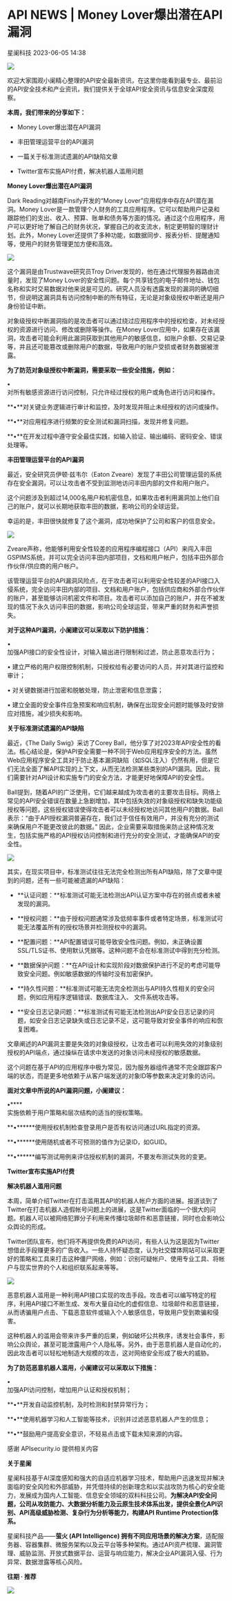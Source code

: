 #  API NEWS | Money Lover爆出潜在API漏洞   
 星阑科技   2023-06-05 14:38  
  
![](https://mmbiz.qpic.cn/mmbiz_gif/Cc8QqLUKOeiaFHTFtiatmEIxZQcXOHfyr6GOBM88IeMm28ybjSAHEJKicuQxPxN5L5NFZ5mza2NOnuokf9ant2fUQ/640?wx_fmt=gif&wxfrom=5&wx_lazy=1 "")  
  
欢迎大家围观小阑精心整理的API安全最新资讯，在这里你能看到最专业、最前沿的API安全技术和产业资讯，我们提供关于全球API安全资讯与信息安全深度观察。  
  
**本周，我们带来的分享如下：**  
- Money Lover爆出潜在API漏洞  
  
- 丰田管理运营平台的API漏洞  
  
- 一篇关于标准测试遗漏的API缺陷文章  
  
- Twitter宣布实施API付费，解决机器人滥用问题  
  
  
  
**Money Lover爆出潜在API漏洞**  
  
  
Dark Reading对越南Finsify开发的“Money Lover”应用程序中存在API潜在漏洞。Money Lover是一款管理个人财务的工具应用程序。它可以帮助用户记录和跟踪他们的支出、收入、预算、账单和债务等方面的情况。通过这个应用程序，用户可以更好地了解自己的财务状况，掌握自己的收支流水，制定更明智的理财计划。此外，Money Lover还提供了多种功能，如数据同步、报表分析、提醒通知等，使用户的财务管理更加方便和高效。  
  
![](https://mmbiz.qpic.cn/sz_mmbiz_png/Cc8QqLUKOeghiauD3Qr61xrHPic6ncffAXBibBadcll5icNPnFP8JDWOeZG1kcNNibexOrb0PxXvI26rbPvS1l9Vqdw/640?wx_fmt=png "")  
  
  
  
这个漏洞是由Trustwave研究员Troy Driver发现的，他在通过代理服务器路由流量时，发现了Money Lover的安全性问题。每个共享钱包的电子邮件地址、钱包名称和实时交易数据对他来说是可见的。研究人员没有透露发现的漏洞的确切细节，但说明这漏洞具有访问控制中断的所有特征，无论是对象级授权中断还是用户身份验证中断。  
  
  
对象级授权中断漏洞指的是攻击者可以通过绕过应用程序中的授权检查，对未经授权的资源进行访问、修改或删除等操作。在Money Lover应用中，如果存在该漏洞，攻击者可能会利用此漏洞获取到其他用户的敏感信息，如账户余额、交易记录等，并且还可能篡改或删除用户的数据，导致用户的账户受损或者财务数据被泄露。  
  
  
  
**为了防范对象级授权中断漏洞，需要采取一些安全措施，例如：**  
  
**•**  
对所有敏感资源进行访问控制，只允许经过授权的用户或角色进行访问和操作。  
  
**•**对关键业务逻辑进行审计和监控，及时发现并阻止未经授权的访问或操作。  
  
**•**对应用程序进行频繁的安全测试和漏洞扫描，发现并修复问题。  
  
**•**在开发过程中遵守安全最佳实践，如输入验证、输出编码、密码安全、错误处理等。  
  
  
**丰田管理运营平台的API漏洞**  
  
  
  
最近，安全研究员伊顿·兹韦尔（Eaton Zveare）发现了丰田公司管理运营的系统存在安全漏洞，可以让攻击者不受到监测地访问丰田内部的文件和用户账户。  
  
这个问题涉及到超过14,000名用户和机密信息，如果攻击者利用漏洞加上他们自己的账户，就可以长期地获取丰田的数据，影响公司的全球运营。  
  
幸运的是，丰田很快就修复了这个漏洞，成功地保护了公司和客户的信息安全。  
  
  
![](https://mmbiz.qpic.cn/sz_mmbiz_png/Cc8QqLUKOeghiauD3Qr61xrHPic6ncffAX71Rk0nSpLWWEzIZ1JC6hGiaKgkiaAByls5LFL1fLibic356a8YbSHnOgNA/640?wx_fmt=png "")  
  
Zveare声称，他能够利用安全性较差的应用程序编程接口（API）来闯入丰田GSPIMS系统，并可以完全访问丰田内部项目，文档和用户帐户，包括丰田外部合作伙伴/供应商的用户帐户。  
  
  
该管理运营平台的API漏洞风险点，在于攻击者可以利用安全性较差的API接口入侵系统，完全访问丰田内部的项目、文档和用户账户，包括供应商和外部合作伙伴的账户，甚至能够访问机密文件和项目。攻击者可以添加自己的账户，并在不被发现的情况下永久访问丰田的数据，影响公司全球运营，带来严重的财务和声誉损失。  
  
  
  
**对于这种API漏洞，小阑建议可以采取以下防护措施：**  
  
•   
加强API接口的安全性设计，对输入输出进行限制和过滤，防止恶意攻击行为；  
  
• 建立严格的用户权限控制机制，只授权给有必要访问的人员，并对其进行监控和审计；  
  
• 对关键数据进行加密和脱敏处理，防止泄密和信息泄露；  
  
• 建立全面的安全事件应急预案和响应机制，确保在出现安全问题时能够及时安排应对措施，减少损失和影响。  
  
  
**关于标准测试遗漏的API缺陷**  
  
  
  
最近，《The Daily Swig》采访了Corey Ball，他分享了对2023年API安全性的看法。核心结论是，保护API安全需要一种不同于Web应用程序安全的方法。虽然Web应用程序安全工具对于防止基本漏洞缺陷（如SQL注入）仍然有用，但是它们无法全面了解API实现的上下文，从而无法检测某些类别的API漏洞。因此，我们需要针对API设计和实施专门的安全方法，才能更好地保障API的安全性。  
  
Ball提到，随着API的广泛使用，它们越来越成为攻击者的主要攻击目标。网络上常见的API安全错误在数量上急剧增加，其中包括失效的对象级授权和缺失功能级授权等问题，这些授权错误使得攻击者可以未经授权地访问其他用户的数据。Ball表示：“由于API授权漏洞普遍存在，我们过于信任有效用户，并没有充分的测试来确保用户不能更改彼此的数据。” 因此，企业需要采取措施来防止这种情况发生，包括实施严格的API授权访问控制和进行充分的安全测试，才能确保API的安全性。  
  
![](https://mmbiz.qpic.cn/sz_mmbiz_png/Cc8QqLUKOeghiauD3Qr61xrHPic6ncffAXO8mJzAuCmrBriamR81527R6amczJT9e8icMts1VatFPiaRGkt1e0jupjg/640?wx_fmt=png "")  
  
其实，在现实项目中，标准测试往往无法完全检测出所有API缺陷，除了文章中提到的问题，还有一些可能被遗漏的API缺陷：  
- **认证问题：**标准测试可能无法检测出API认证方案中存在的弱点或者未被发现的漏洞。  
  
- **授权问题：**由于授权问题通常涉及低频率事件或者特定场景，标准测试可能无法覆盖所有的授权场景并检测授权中的漏洞。  
  
- **配置问题：**API配置错误可能导致安全性问题。例如，未正确设置SSL/TLS证书、使用默认凭据等。这种问题不会在标准测试中得到充分检测。  
  
- **数据保护问题：**在API设计和实现阶段对数据保护进行不足的考虑可能导致安全问题。例如敏感数据的传输时没有加密保护。  
  
- **持久性问题：**标准测试可能无法完全检测出与API持久性相关的安全问题，例如应用程序逻辑错误、数据库注入、 文件系统攻击等。  
  
- **安全日志记录问题：**标准测试有可能无法检测出API安全日志记录的问题，如安全日志记录缺失或日志记录不足，这可能导致对安全事件的响应和恢复困难。  
  
文章阐述的API漏洞主要是失效的对象级授权，让攻击者可以利用失效的对象级别授权的API端点，通过操纵在请求中发送的对象访问未经授权的敏感数据。  
  
这个问题在基于API的应用程序中极为常见，因为服务器组件通常不完全跟踪客户端的状态，而是更多地依赖于从客户端发送的对象ID等参数来决定对象的访问。  
  
  
**面对文章中所说的API漏洞问题，小阑建议：**  
  
**•******  
实施依赖于用户策略和层次结构的适当的授权策略。  
  
**•******使用授权机制检查登录用户是否有权访问通过URL指定的资源。  
  
**•******使用随机或者不可预测的值作为记录ID，如GUID。  
  
**•******编写测试用例来评估授权机制的漏洞，不要发布测试失败的变更。  
  
  
**Twitter宣布实施API付费**  
  
**解决机器人滥用问题**  
  
  
  
本周，简单介绍Twitter在打击滥用其API的机器人帐户方面的进展。报道谈到了Twitter在打击机器人造假帐号问题上的进展，这是Twitter面临的一个很大的问题。机器人可以被网络犯罪分子利用来传播垃圾邮件和恶意链接，同时也会影响公众舆论的形成。  
  
Twitter团队宣布，他们将不再提供免费的API访问，有些人认为这是因为Twitter想借此手段赚更多的广告收入。一些人持怀疑态度，认为社交媒体网站可以采取更好的策略和工具来打击这种僵尸网络，例如：识别可疑帐户、使用专业工具、将帐户与现实世界的个人和组织联系起来等等。  
  
![](https://mmbiz.qpic.cn/sz_mmbiz_png/Cc8QqLUKOeghiauD3Qr61xrHPic6ncffAXVKj8OjgdEyfSK821LulWdN2slABd0nyq7yUwn2MtI2sQ0DUFAkbT7w/640?wx_fmt=png "")  
  
  
  
  
  
恶意机器人滥用是一种利用API接口实现的攻击手段。攻击者可以编写特定的程序，利用API接口不断生成、发布大量自动化的虚假信息、垃圾邮件和恶意链接，从而诱骗用户点击、下载恶意软件或输入个人敏感信息，导致用户受到欺骗和侵害。  
  
这种机器人的滥用会带来许多严重的后果，例如破坏公共秩序，诱发社会事件，影响公众舆论，甚至可能泄露用户个人隐私等。另外，由于恶意机器人是自动化的，因此攻击者可以轻松地制造大规模的攻击，这对网络安全形成了极大的威胁。  
  
  
**为了防范恶意机器人滥用，小阑建议可以采取以下措施：**  
  
**•**  
加强API访问控制，增加用户认证和授权机制；  
  
**•**开发自动监控机制，及时检测和封禁异常行为；  
  
**•**使用机器学习和人工智能等技术，识别并过滤恶意机器人产生的信息；  
  
**•**鼓励用户提高安全意识，不轻易点击或下载未知来源的内容。  
  
  
感谢 APIsecurity.io 提供相关内容  
  
  
  
**关于星阑**  
  
  
  
  
  
星阑科技基于AI深度感知和强大的自适应机器学习技术，帮助用户迅速发现并解决面临的安全风险和外部威胁，并凭借持续的创新理念和以实战攻防为核心的安全能力，发展成为国内人工智能、信息安全领域的双料科技公司。**为解决API安全问题，公司从攻防能力、大数据分析能力及云原生技术体系出发，提供全景化API识别、API高级威胁检测、复杂行为分析等能力，构建API Runtime Protection体系。**  
  
星阑科技产品——**萤火 (API Intelligence) 拥有不同应用场景的解决方案**，适配服务器、容器集群、微服务架构以及云平台等多种架构。通过API资产梳理、漏洞管理、威胁监测、开放式数据平台、运营与响应能力，解决企业API漏洞入侵、行为异常、数据泄露等核心风险。  
  
  
  
**往期 · 推荐**  
  
  
[](http://mp.weixin.qq.com/s?__biz=Mzg5NjEyMjA5OQ==&mid=2247497116&idx=1&sn=5c923d8be68f1cd6e25f919a335f1d6d&chksm=c0075800f770d116c4b88a2af42f99df82da76626874b8a3d985397a7d14b13e4cbeb77f0263&scene=21#wechat_redirect)  
  
[](http://mp.weixin.qq.com/s?__biz=Mzg5NjEyMjA5OQ==&mid=2247496967&idx=1&sn=365faa1f815f59f9614f8dfa3e3854c3&chksm=c007589bf770d18da031d6d11f97adfa9a6c354db231f6709c9a33725f015adef720920efa89&scene=21#wechat_redirect)  
  
[](http://mp.weixin.qq.com/s?__biz=Mzg5NjEyMjA5OQ==&mid=2247496954&idx=1&sn=720b26c65b4eb7137d92977d080ad371&chksm=c0075966f770d070417cb747fe8269fd7758517e9852a720450c74ec64c2d9b24aa89a32731c&scene=21#wechat_redirect)  
  
  
[](http://mp.weixin.qq.com/s?__biz=Mzg5NjEyMjA5OQ==&mid=2247496905&idx=1&sn=26919ff4d1ad952d8513fc7fecfa4fe5&chksm=c0075955f770d043f4150c3aa4caaa77caa692ea72ea56556d388bdde0c1c1e4ab5279329ba0&scene=21#wechat_redirect)  
  
  
![](https://mmbiz.qpic.cn/mmbiz_gif/Cc8QqLUKOehwcHoxicoOah5mxDjLHMZ9RHUxNeibERphRXOj3AEupxt7JyOt3LF1RmmWQibYmicTv2DxM93iaEJhLxw/640?wx_fmt=gif&wxfrom=5&wx_lazy=1 "")  
  
  
